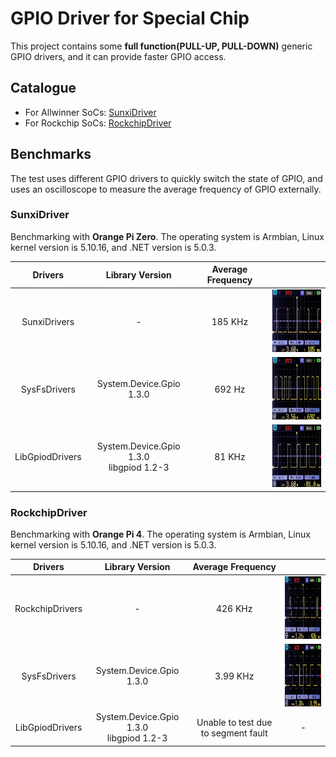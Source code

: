 # GPIO Driver for Special Chip

This project contains some **full function(PULL-UP, PULL-DOWN)** generic GPIO drivers, and it can provide faster GPIO access.

## Catalogue

* For Allwinner SoCs: [SunxiDriver](Drivers/Sunxi/README.md)
* For Rockchip SoCs: [RockchipDriver](Drivers/Rockchip/README.md)

## Benchmarks

The test uses different GPIO drivers to quickly switch the state of GPIO, and uses an oscilloscope to measure the average frequency of GPIO externally.

### SunxiDriver

Benchmarking with **Orange Pi Zero**. The operating system is Armbian, Linux kernel version is 5.10.16, and .NET version is 5.0.3.

| Drivers | Library Version | Average Frequency |  |
| :-: | :-: | :-: | :-: |
| SunxiDrivers | - | 185 KHz | <img src="imgs/SunxiDriver/sunxi.jpg" height="100"/> |
| SysFsDrivers | System.Device.Gpio 1.3.0 | 692 Hz | <img src="imgs/SunxiDriver/sysfs.jpg" height="100"/> |
| LibGpiodDrivers | System.Device.Gpio 1.3.0 <br/> libgpiod 1.2-3 | 81 KHz | <img src="imgs/SunxiDriver/libgpiod.jpg" height="100"/> |

### RockchipDriver

Benchmarking with **Orange Pi 4**. The operating system is Armbian, Linux kernel version is 5.10.16, and .NET version is 5.0.3.

| Drivers | Library Version | Average Frequency |  |
| :-: | :-: | :-: | :-: |
| RockchipDrivers | - | 426 KHz | <img src="imgs/RockchipDriver/rockchip.jpg" height="100"/> |
| SysFsDrivers | System.Device.Gpio 1.3.0 | 3.99 KHz | <img src="imgs/RockchipDriver/sysfs.jpg" height="100"/> |
| LibGpiodDrivers | System.Device.Gpio 1.3.0 <br/> libgpiod 1.2-3 | Unable to test due to segment fault | - |